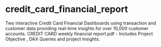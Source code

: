 # credit_card_financial_report
Two interactive Credit Card Financial Dashboards using transaction and customer data providing real-time insights for over 10,000 customer accounts.
CREDIT CARD weekly financial report.pdf - Includes Project Objective , DAX Queries and project Insights.

